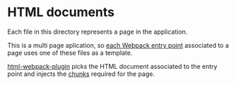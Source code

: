 # HTML documents

Each file in this directory represents a page in the application.

This is a multi page aplication, so [each Webpack entry point](https://webpack.js.org/concepts/entry-points/#multi-page-application) associated to a page uses one of these files as a template.

[html-webpack-plugin](https://webpack.js.org/plugins/html-webpack-plugin/) picks the HTML document associated to the entry point and injects the [chunks](https://github.com/jantimon/html-webpack-plugin#filtering-chunks) required for the page.
